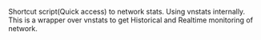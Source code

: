 Shortcut script(Quick access) to network stats. Using vnstats internally. This is a wrapper over vnstats to get Historical and Realtime monitoring of network.
